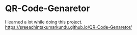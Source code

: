 # QR-Code-Genaretor
I learned a lot while doing this project. 
https://sreeachintakumarkundu.github.io/QR-Code-Genaretor/
